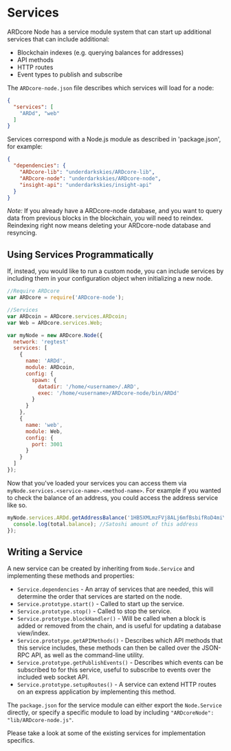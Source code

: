 # Services
ARDcore Node has a service module system that can start up additional services that can include additional:
- Blockchain indexes (e.g. querying balances for addresses)
- API methods
- HTTP routes
- Event types to publish and subscribe

The `ARDcore-node.json` file describes which services will load for a node:

```json
{
  "services": [
    "ARDd", "web"
  ]
}
```

Services correspond with a Node.js module as described in 'package.json', for example:

```json
{
  "dependencies": {
    "ARDcore-lib": "underdarkskies/ARDcore-lib",
    "ARDcore-node": "underdarkskies/ARDcore-node",
    "insight-api": "underdarkskies/insight-api"
  }
}
```

_Note:_ If you already have a ARDcore-node database, and you want to query data from previous blocks in the blockchain, you will need to reindex. Reindexing right now means deleting your ARDcore-node database and resyncing.

## Using Services Programmatically
If, instead, you would like to run a custom node, you can include services by including them in your configuration object when initializing a new node.

```js
//Require ARDcore
var ARDcore = require('ARDcore-node');

//Services
var ARDcoin = ARDcore.services.ARDcoin;
var Web = ARDcore.services.Web;

var myNode = new ARDcore.Node({
  network: 'regtest'
  services: [
    {
      name: 'ARDd',
      module: ARDcoin,
      config: {
        spawn: {
          datadir: '/home/<username>/.ARD',
          exec: '/home/<username>/ARDcore-node/bin/ARDd'
        }
      }
    },
    {
      name: 'web',
      module: Web,
      config: {
        port: 3001
      }
    }
  ]
});
```

Now that you've loaded your services you can access them via `myNode.services.<service-name>.<method-name>`. For example if you wanted to check the balance of an address, you could access the address service like so.

```js
myNode.services.ARDd.getAddressBalance('1HB5XMLmzFVj8ALj6mfBsbifRoD4miY36v', false, function(err, total) {
  console.log(total.balance); //Satoshi amount of this address
});
```

## Writing a Service
A new service can be created by inheriting from `Node.Service` and implementing these methods and properties:
- `Service.dependencies` -  An array of services that are needed, this will determine the order that services are started on the node.
- `Service.prototype.start()` - Called to start up the service.
- `Service.prototype.stop()` - Called to stop the service.
- `Service.prototype.blockHandler()` - Will be called when a block is added or removed from the chain, and is useful for updating a database view/index.
- `Service.prototype.getAPIMethods()` - Describes which API methods that this service includes, these methods can then be called over the JSON-RPC API, as well as the command-line utility.
- `Service.prototype.getPublishEvents()` - Describes which events can be subscribed to for this service, useful to subscribe to events over the included web socket API.
- `Service.prototype.setupRoutes()` - A service can extend HTTP routes on an express application by implementing this method.

The `package.json` for the service module can either export the `Node.Service` directly, or specify a specific module to load by including `"ARDcoreNode": "lib/ARDcore-node.js"`.

Please take a look at some of the existing services for implementation specifics.

